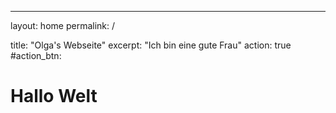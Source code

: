 ---
layout: home
permalink: /

title: "Olga's Webseite"
excerpt: "Ich bin eine gute Frau"
action: true
#action_btn:

# Hallo Welt
